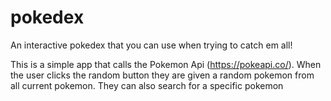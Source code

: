 # pokedex
An interactive pokedex that you can use when trying to catch em all!


This is a simple app that calls the Pokemon Api (https://pokeapi.co/).  When the user clicks the random button they are given a random pokemon from all current pokemon.  They can also search for a specific pokemon 

